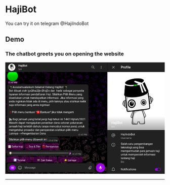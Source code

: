 # HajiBot
You can try it on telegram @HajiIndoBot

## Demo
### The chatbot greets you on opening the website
![greeting message](./screenshots/11.png)

---
